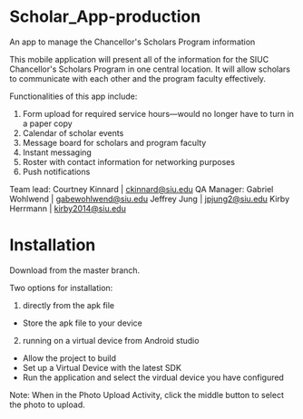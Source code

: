 ﻿# Scholar_App-production
An app to manage the Chancellor's Scholars Program information

This mobile application will present all of the information for the SIUC Chancellor's Scholars Program in one central location.
It will allow scholars to communicate with each other and the program faculty effectively. 

Functionalities of this app include:
1) Form upload for required service hours—would no longer have to turn in a paper copy
2) Calendar of scholar events 
3) Message board for scholars and program faculty
4) Instant messaging
5) Roster with contact information for networking purposes
6) Push notifications

Team lead: Courtney Kinnard | ckinnard@siu.edu
QA Manager: Gabriel Wohlwend | gabewohlwend@siu.edu
Jeffrey Jung | jpjung2@siu.edu
Kirby Herrmann | kirby2014@siu.edu

# Installation
Download from the master branch.

Two options for installation:
1) directly from the apk file
  - Store the apk file to your device
2) running on a virtual device from Android studio
  - Allow the project to build
  - Set up a Virtual Device with the latest SDK
  - Run the application and select the virdual device you have configured


Note: When in the Photo Upload Activity, click the middle button to select the photo to upload. 
